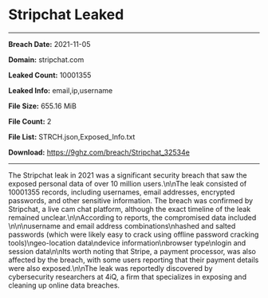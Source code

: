 # Stripchat Leaked

------------
**Breach Date:** 2021-11-05

**Domain:** stripchat.com

**Leaked Count:** 10001355

**Leaked Info:** email,ip,username

**File Size:** 655.16 MiB

**File Count:** 2

**File List:** STRCH.json,Exposed_Info.txt

**Download:** https://9ghz.com/breach/Stripchat_32534e

------------
The Stripchat leak in 2021 was a significant security breach that saw the exposed personal data of over 10 million users.\n\nThe leak consisted of 10001355 records, including usernames, email addresses, encrypted passwords, and other sensitive information. The breach was confirmed by Stripchat, a live cam chat platform, although the exact timeline of the leak remained unclear.\n\nAccording to reports, the compromised data included \n\n\nusername and email address combinations\nhashed and salted passwords (which were likely easy to crack using offline password cracking tools)\ngeo-location data\ndevice information\nbrowser type\nlogin and session data\n\nIts worth noting that Stripe, a payment processor, was also affected by the breach, with some users reporting that their payment details were also exposed.\n\nThe leak was reportedly discovered by cybersecurity researchers at 4iQ, a firm that specializes in exposing and cleaning up online data breaches.
